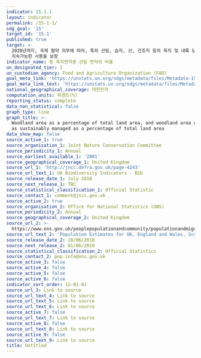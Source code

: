 ```yaml
---
indicator: 15.1.1
layout: indicator
permalink: /15-1-1/
sdg_goal: '15'
target_id: '15.1'
published: true
target: >-
  2020년까지, 국제 협약 의무에 따라, 특히 산림, 습지, 산, 건조지 등의 육지 및 내륙 담수 생태계와 그 서비스에 대한 보전, 복원 및
  지속가능한 사용을 보장
indicator_name: 총 육지면적중 산림 면적의 비율
un_designated_tier: I
un_custodian_agency: Food and Agriculture Organization (FAO)
goal_meta_link: 'https://unstats.un.org/sdgs/metadata/files/Metadata-15-01-01.pdf'
goal_meta_link_text: 'https://unstats.un.org/sdgs/metadata/files/Metadata-15-01-01.pdf'
national_geographical_coverage: 대한민국
computation_units: 퍼센트(%)
reporting_status: complete
data_non_statistical: false
graph_type: line
graph_title: >-
  Woodland area as a percentage of total land area, and woodland area certified
  as sustainably managed as a percentage of total land area
data_show_map: false
source_active_1: true
source_organisation_1: Joint Nature Conservation Committee
source_periodicity_1: Annual
source_earliest_available_1: '2001'
source_geographical_coverage_1: United Kingdom
source_url_1: 'http://jncc.defra.gov.uk/page-4243'
source_url_text_1: UK Biodiversity Indicators - B1b
source_release_date_1: July 2018
source_next_release_1: TBC
source_statistical_classification_1: Official Statistic
source_contact_1: comment@jncc.gov.uk
source_active_2: true
source_organisation_2: Office for National Statistics (ONS)
source_periodicity_2: Annual
source_geographical_coverage_2: United Kingdom
source_url_2: >-
  https://www.ons.gov.uk/peoplepopulationandcommunity/populationandmigration/populationestimates/datasets/populationestimatesforukenglandandwalesscotlandandnorthernireland
source_url_text_2: 'Population Estimates for UK, England and Wales, Scotland and Northern Ireland'
source_release_date_2: 28/06/2018
source_next_release_2: 01/06/2019
source_statistical_classification_2: Official Statistics
source_contact_2: pop.info@ons.gov.uk
source_active_3: false
source_active_4: false
source_active_5: false
source_active_6: false
indicator_sort_order: 15-01-01
source_url_3: Link to source
source_url_text_4: Link to source
source_url_text_5: Link to source
source_url_text_6: Link to source
source_active_7: false
source_url_text_7: Link to source
source_active_8: false
source_url_text_8: Link to source
source_active_9: false
source_url_text_9: Link to source
title: Untitled
---
```


